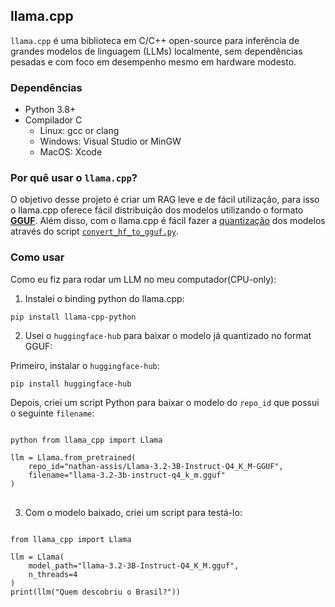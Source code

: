 ## llama.cpp
`llama.cpp` é uma biblioteca em C/C++ open-source para inferência de grandes modelos de linguagem (LLMs) localmente, sem dependências pesadas e com foco em desempenho mesmo em hardware modesto.

### Dependências
- Python 3.8+
- Compilador C
    - Linux: gcc or clang
    - Windows: Visual Studio or MinGW
    - MacOS: Xcode

### Por quê usar o `llama.cpp`?
O objetivo desse projeto é criar um RAG leve e de fácil utilização, para isso o llama.cpp oferece fácil distribuição dos modelos utilizando o formato [**GGUF**](https://github.com/ggml-org/ggml/blob/master/docs/gguf.md). Além disso, com o llama.cpp é fácil fazer a [quantização](https://huggingface.co/docs/optimum/en/concept_guides/quantization) dos modelos através do script [`convert_hf_to_gguf.py`](https://github.com/ggml-org/llama.cpp/blob/master/convert_hf_to_gguf.py).

### Como usar
Como eu fiz para rodar um LLM no meu computador(CPU-only):

1. Instalei o binding python do llama.cpp:
<pre><code>pip install llama-cpp-python</code></pre>

2. Usei o `huggingface-hub` para baixar o modelo já quantizado no format GGUF:

Primeiro, instalar o `huggingface-hub`:
<pre><code>pip install huggingface-hub</code></pre>

Depois, criei um script Python para baixar o modelo do `repo_id` que possui o seguinte `filename`:
<pre>
<code>
python from llama_cpp import Llama

llm = Llama.from_pretrained( 
    repo_id="nathan-assis/Llama-3.2-3B-Instruct-Q4_K_M-GGUF",
    filename="llama-3.2-3b-instruct-q4_k_m.gguf"
)
</code>
</pre>

3. Com o modelo baixado, criei um script para testá-lo:
<pre>
<code>
from llama_cpp import Llama

llm = Llama(
    model_path="llama-3.2-3B-Instruct-Q4_K_M.gguf",
    n_threads=4
)
print(llm("Quem descobriu o Brasil?"))
</code>
</pre>
